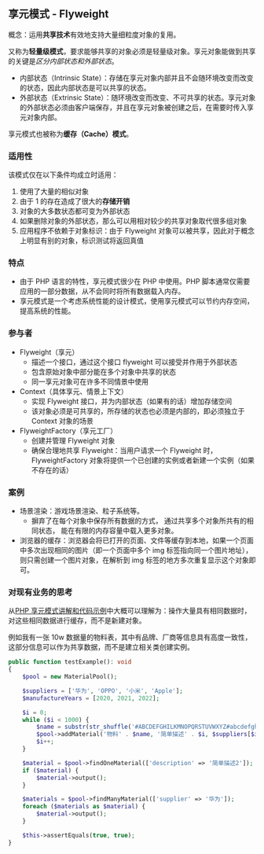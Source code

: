 ## 享元模式 - Flyweight

概念：运用**共享技术**有效地支持大量细粒度对象的复用。

又称为**轻量级模式**，要求能够共享的对象必须是轻量级对象。享元对象能做到共享的关键是*区分内部状态和外部状态*。

- 内部状态（Intrinsic State）：存储在享元对象内部并且不会随环境改变而改变的状态，因此内部状态是可以共享的状态。
- 外部状态（Extrinsic State）：随环境改变而改变、不可共享的状态。享元对象的外部状态必须由客户端保存，并且在享元对象被创建之后，在需要时传入享元对象内部。

享元模式也被称为**缓存（Cache）模式**。

### 适用性

该模式仅在以下条件均成立时适用：

1. 使用了大量的相似对象
2. 由于 1 的存在造成了很大的**存储开销**
3. 对象的大多数状态都可变为外部状态
4. 如果删除对象的外部状态，那么可以用相对较少的共享对象取代很多组对象
5. 应用程序不依赖于对象标识：由于 Flyweight 对象可以被共享，因此对于概念上明显有别的对象，标识测试将返回真值

### 特点

- 由于 PHP 语言的特性，享元模式很少在 PHP 中使用。PHP 脚本通常仅需要应用的一部分数据，从不会同时将所有数据载入内存。
- 享元模式是一个考虑系统性能的设计模式，使用享元模式可以节约内存空间，提高系统的性能。

### 参与者

- Flyweight（享元）
    - 描述一个接口，通过这个接口 flyweight 可以接受并作用于外部状态
    - 包含原始对象中部分能在多个对象中共享的状态
    - 同一享元对象可在许多不同情景中使用
- Context（具体享元、情景上下文）
    - 实现 Flyweight 接口，并为内部状态（如果有的话）增加存储空间
    - 该对象必须是可共享的，所存储的状态也必须是内部的，即必须独立于 Context 对象的场景
- FlyweightFactory（享元工厂）
    - 创建并管理 Flyweight 对象
    - 确保合理地共享 Flyweight：当用户请求一个 Flyweight 时，FlyweightFactory 对象将提供一个已创建的实例或者新建一个实例（如果不存在的话）

### 案例

- 场景渲染：游戏场景渲染、粒子系统等。
    - 摒弃了在每个对象中保存所有数据的方式， 通过共享多个对象所共有的相同状态， 能在有限的内存容量中载入更多对象。
- 浏览器的缓存：浏览器会将已打开的页面、文件等缓存到本地，如果一个页面中多次出现相同的图片（即一个页面中多个 img 标签指向同一个图片地址），则只需创建一个图片对象，在解析到 img 标签的地方多次重复显示这个对象即可。

### 对现有业务的思考

从[PHP 享元模式讲解和代码示例](https://refactoringguru.cn/design-patterns/flyweight/php/example#example-1)中大概可以理解为：操作大量具有相同数据时，对这些相同数据进行缓存，而不是新建对象。

例如我有一张 10w 数据量的物料表，其中有品牌、厂商等信息具有高度一致性，这部分信息可以作为共享数据，而不是建立相关类创建实例。



```php
public function testExample(): void
{
    $pool = new MaterialPool();

    $suppliers = ['华为', 'OPPO', '小米', 'Apple'];
    $manufactureYears = [2020, 2021, 2022];

    $i = 0;
    while ($i < 1000) {
        $name = substr(str_shuffle('#ABCDEFGHILKMNOPQRSTUVWXYZ#abcdefghilkmnopqrstuvwxyz1234567890'), 1000 % 61, 10);
        $pool->addMaterial('物料' . $name, '简单描述' . $i, $suppliers[$i % 4], $manufactureYears[$i % 3]);
        $i++;
    }

    $material = $pool->findOneMaterial(['description' => '简单描述2']);
    if ($material) {
        $material->output();
    }

    $materials = $pool->findManyMaterial(['supplier' => '华为']);
    foreach ($materials as $material) {
        $material->output();
    }

    $this->assertEquals(true, true);
}
```

